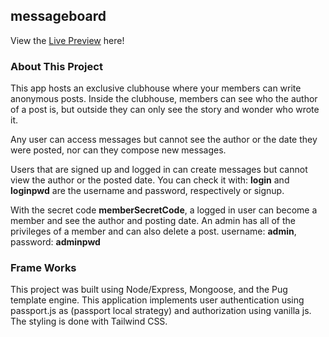## messageboard
View the [Live Preview](https://messageboard-production-774f.up.railway.app/messages) here!

### About This Project
This app hosts an exclusive clubhouse where your members can write anonymous posts. Inside the clubhouse, members can see who the author of a post is, but outside they can only see the story and wonder who wrote it.

Any user can access messages but cannot see the author or the date they were posted, nor can they compose new messages. 

Users that are signed up and logged in can create messages but cannot view the author or the posted date. You can check it with: **login** and **loginpwd** are the username and password, respectively or signup.

With the secret code **memberSecretCode**, a logged in user can become a member and see the author and posting date.
An admin has all of the privileges of a member and can also delete a post. username: **admin**, password: **adminpwd**

### Frame Works
This project was built using Node/Express, Mongoose, and the Pug template engine. This application implements user authentication using passport.js as (passport local strategy) and authorization using vanilla js. The styling is done with Tailwind CSS.